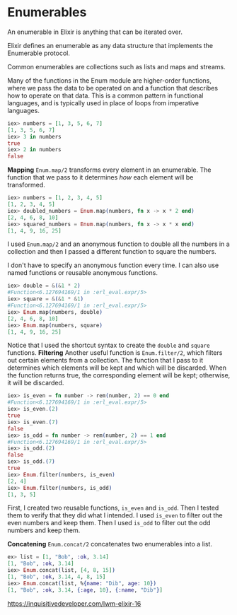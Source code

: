﻿
<h1>Enumerables</h1>
An enumerable in Elixir is anything that can be iterated over.

Elixir defines an enumerable as any data structure that implements the Enumerable protocol.

Common enumerables are collections such as lists and maps and streams.

Many of the functions in the Enum module are higher-order functions, where we pass the data to be operated on and a function that describes how to operate on that data. This is a common pattern in functional languages, and is typically used in place of loops from imperative languages.

```elixir
iex> numbers = [1, 3, 5, 6, 7]
[1, 3, 5, 6, 7]
iex> 3 in numbers
true
iex> 2 in numbers
false
```
**Mapping**
`Enum.map/2`  transforms every element in an enumerable. The function that we pass to it determines  _how_  each element will be transformed.

```elixir
iex> numbers = [1, 2, 3, 4, 5]  
[1, 2, 3, 4, 5]
iex> doubled_numbers = Enum.map(numbers, fn x -> x * 2 end)        
[2, 4, 6, 8, 10]
iex> squared_numbers = Enum.map(numbers, fn x -> x * x end)
[1, 4, 9, 16, 25]
```
I used  `Enum.map/2`  and an anonymous function to double all the numbers in a collection and then I passed a different function to square the numbers.

I don't have to specify an anonymous function every time. I can also use named functions or reusable anonymous functions.

```elixir
iex> double = &(&1 * 2)
#Function<6.127694169/1 in :erl_eval.expr/5>
iex> square = &(&1 * &1)
#Function<6.127694169/1 in :erl_eval.expr/5>
iex> Enum.map(numbers, double)                   
[2, 4, 6, 8, 10]
iex> Enum.map(numbers, square)
[1, 4, 9, 16, 25]
```
Notice that I used the shortcut syntax to create the `double` and `square` functions.
**Filtering**
Another useful function is  `Enum.filter/2`, which filters out certain elements from a collection. The function that I pass to it determines which elements will be kept and which will be discarded. When the function returns true, the corresponding element will be kept; otherwise, it will be discarded.

```elixir
iex> is_even = fn number -> rem(number, 2) == 0 end 
#Function<6.127694169/1 in :erl_eval.expr/5>
iex> is_even.(2)                                    
true
iex> is_even.(7)
false
iex> is_odd = fn number -> rem(number, 2) == 1 end
#Function<6.127694169/1 in :erl_eval.expr/5>
iex> is_odd.(2)
false
iex> is_odd.(7)
true
iex> Enum.filter(numbers, is_even)
[2, 4]
iex> Enum.filter(numbers, is_odd)
[1, 3, 5]

```

First, I created two reusable functions,  `is_even`  and  `is_odd`. Then I tested them to verify that they did what I intended. I used  `is_even`  to filter out the even numbers and keep them. Then I used  `is_odd`  to filter out the odd numbers and keep them.

**Concatening**
`Enum.concat/2`  concatenates two enumerables into a list.

```elixir
ex> list = [1, "Bob", :ok, 3.14]
[1, "Bob", :ok, 3.14]
iex> Enum.concat(list, [4, 8, 15])
[1, "Bob", :ok, 3.14, 4, 8, 15]
iex> Enum.concat(list, %{name: "Dib", age: 10})
[1, "Bob", :ok, 3.14, {:age, 10}, {:name, "Dib"}]
```
https://inquisitivedeveloper.com/lwm-elixir-16
